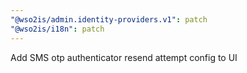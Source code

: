 ```yaml
---
"@wso2is/admin.identity-providers.v1": patch
"@wso2is/i18n": patch
---
```


Add SMS otp authenticator resend attempt config to UI

